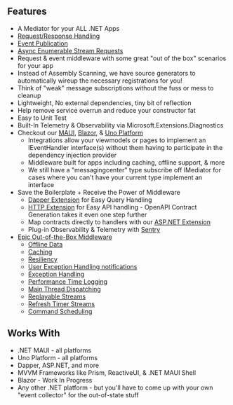 ## Features
- A Mediator for your ALL .NET Apps
- [Request/Response Handling](/mediator/requests)
- [Event Publication](/mediator/events)
- [Async Enumerable Stream Requests](/mediator/streams)
- Request & event middleware with some great "out of the box" scenarios for your app
- Instead of Assembly Scanning, we have source generators to automatically wireup the necessary registrations for you!
- Think of "weak" message subscriptions without the fuss or mess to cleanup
- Lightweight, No external dependencies, tiny bit of reflection 
- Help remove service overrun and reduce your constructor fat
- Easy to Unit Test
- Built-In Telemetry & Observability via Microsoft.Extensions.Diagnostics
- Checkout our [MAUI](/mediator/extensions/maui), [Blazor](/mediator//extensions/blazor), & [Uno Platform](/mediator/extensions/unoplatform)
    - Integrations allow your viewmodels or pages to implement an IEventHandler interface(s) without them having to participate in the dependency injection provider
    - Middleware built for apps including caching, offline support, & more
    - We still have a "messagingcenter" type subscribe off IMediator for cases where you can't have your current type implement an interface
- Save the Boilerplate + Receive the Power of Middleware
    - [Dapper Extension](/mediator/extensions/dapper) for Easy Query Handling
    - [HTTP Extension](/mediator/extensions/http) for Easy API handling - OpenAPI Contract Generation takes it even one step further
    - Map contracts directly to handlers with our [ASP.NET Extension](/mediator/extensions/aspnet)
    - Plug-in Observability & Telemetry with [Sentry](/mediator/extensions/sentry)     
- [Epic Out-of-the-Box Middleware](/mediator/middleware/)
    - [Offline Data](/mediator/middleware/offline)
    - [Caching](/mediator/middleware/caching)
    - [Resiliency](/mediator/middleware/resilience)
    - [User Exception Handling notifications](/mediator/middleware/usererrornotifications)
    - [Exception Handling](/mediator/exceptionhandlers)
    - [Performance Time Logging](/mediator/middleware/performancelogging)
    - [Main Thread Dispatching](/mediator/middleware/mainthread)
    - [Replayable Streams](/mediator/middleware/replay)
    - [Refresh Timer Streams](/mediator/middleware/refresh)
    - [Command Scheduling](/mediator/middleware/scheduling)

## Works With
- .NET MAUI - all platforms
- Uno Platform - all platforms
- Dapper, ASP.NET, and more
- MVVM Frameworks like Prism, ReactiveUI, & .NET MAUI Shell
- Blazor - Work In Progress
- Any other .NET platform - but you'll have to come up with your own "event collector" for the out-of-state stuff 